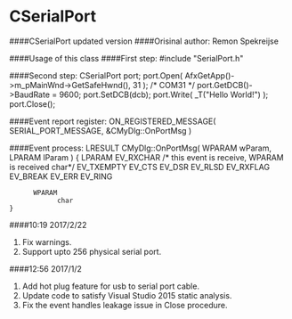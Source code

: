 CSerialPort
===========

####CSerialPort updated version
####Orisinal author: Remon Spekreijse

####Usage of this class 
####First step: 
     #include "SerialPort.h"

####Second step:
    CSerialPort port;
    port.Open( AfxGetApp()->m_pMainWnd->GetSafeHwnd(), 31 ); /* COM31 */
    port.GetDCB()->BaudRate = 9600;
    port.SetDCB(dcb);
    port.Write( _T("Hello World!") );
    port.Close();
    
####Event report register:
    ON_REGISTERED_MESSAGE( SERIAL_PORT_MESSAGE, &CMyDlg::OnPortMsg )

####Event process:
    LRESULT CMyDlg::OnPortMsg( WPARAM wParam, LPARAM lParam )
    {
	      LPARAM
		        EV_RXCHAR /* this event is receive, WPARAM is received char*/
		        EV_TXEMPTY
		        EV_CTS
		        EV_DSR
		        EV_RLSD
		        EV_RXFLAG
		        EV_BREAK
		        EV_ERR
		        EV_RING

	      WPARAM
		        char
    }

####10:19 2017/2/22

1. Fix warnings.
2. Support upto 256 physical serial port.

####12:56 2017/1/2

1. Add hot plug feature for usb to serial port cable.
2. Update code to satisfy Visual Studio 2015 static analysis.
3. Fix the event handles leakage issue in Close procedure.
